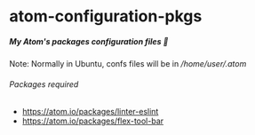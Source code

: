 #  atom-configuration-pkgs
##### My Atom's packages configuration files :flashlight:

Note: Normally in Ubuntu, confs files will be in */home/user/.atom*

###### Packages required
- https://atom.io/packages/linter-eslint
- https://atom.io/packages/flex-tool-bar

